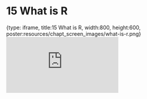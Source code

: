# 15 What is R
 
{type: iframe, title:15 What is R, width:800, height:600, poster:resources/chapt_screen_images/what-is-r.png}
![](https://datatrail-jhu.github.io/DataTrail_ReOrg/no_toc/what-is-r.html)
 

 
